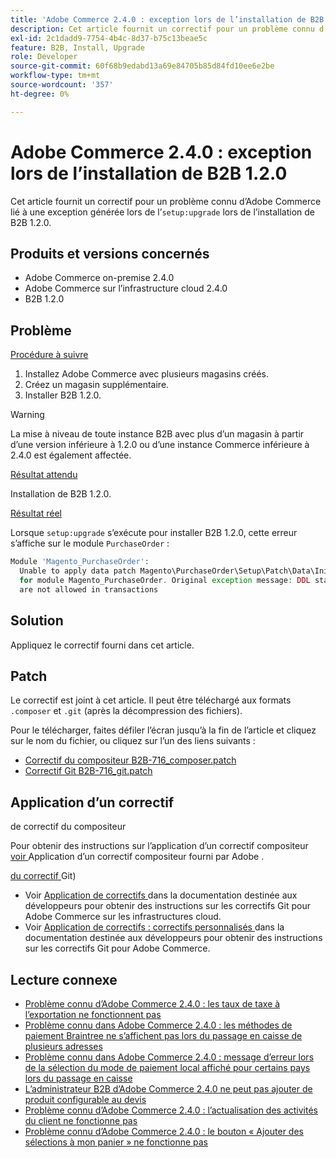 ```yaml
---
title: 'Adobe Commerce 2.4.0 : exception lors de l’installation de B2B 1.2.0'
description: Cet article fournit un correctif pour un problème connu d’Adobe Commerce lié à une exception générée lors de « setup:upgrade » lors de l’installation de B2B 1.2.0.
exl-id: 2c1dadd9-7754-4b4c-8d37-b75c13beae5c
feature: B2B, Install, Upgrade
role: Developer
source-git-commit: 60f68b9edabd13a69e84705b85d84fd10ee6e2be
workflow-type: tm+mt
source-wordcount: '357'
ht-degree: 0%

---
```


# Adobe Commerce 2.4.0 : exception lors de l’installation de B2B 1.2.0

Cet article fournit un correctif pour un problème connu d’Adobe Commerce lié à une exception générée lors de l’`setup:upgrade` lors de l’installation de B2B 1.2.0.

## Produits et versions concernés

* Adobe Commerce on-premise 2.4.0
* Adobe Commerce sur l’infrastructure cloud 2.4.0
* B2B 1.2.0

## Problème

<u>Procédure à suivre</u>

1. Installez Adobe Commerce avec plusieurs magasins créés.
1. Créez un magasin supplémentaire.
1. Installer B2B 1.2.0.

>[!WARNING]
>
>La mise à niveau de toute instance B2B avec plus d’un magasin à partir d’une version inférieure à 1.2.0 ou d’une instance Commerce inférieure à 2.4.0 est également affectée.

<u>Résultat attendu</u>

Installation de B2B 1.2.0.

<u>Résultat réel</u>

Lorsque `setup:upgrade` s’exécute pour installer B2B 1.2.0, cette erreur s’affiche sur le module `PurchaseOrder` :

```php
Module 'Magento_PurchaseOrder':
  Unable to apply data patch Magento\PurchaseOrder\Setup\Patch\Data\InitPurchaseOrderSalesSequence
  for module Magento_PurchaseOrder. Original exception message: DDL statements
  are not allowed in transactions
```

## Solution

Appliquez le correctif fourni dans cet article.

## Patch

Le correctif est joint à cet article. Il peut être téléchargé aux formats `.composer` et `.git` (après la décompression des fichiers).

Pour le télécharger, faites défiler l’écran jusqu’à la fin de l’article et cliquez sur le nom du fichier, ou cliquez sur l’un des liens suivants :

* [Correctif du compositeur B2B-716\_composer.patch](assets/B2B-716_composer.patch.zip)
* [Correctif Git B2B-716\_git.patch](assets/B2B-716_git.patch.zip)

## Application d’un correctif

<u></u> de correctif du compositeur

Pour obtenir des instructions sur l’application d’un correctif compositeur[ voir ](/help/how-to/general/how-to-apply-a-composer-patch-provided-by-magento.md)Application d’un correctif compositeur fourni par Adobe .

<u> du correctif </u>Git)

* Voir [ Application de correctifs ](https://experienceleague.adobe.com/en/docs/commerce-cloud-service/user-guide/develop/upgrade/apply-patches) dans la documentation destinée aux développeurs pour obtenir des instructions sur les correctifs Git pour Adobe Commerce sur les infrastructures cloud.
* Voir [ Application de correctifs : correctifs personnalisés ](https://experienceleague.adobe.com/en/docs/commerce-operations/upgrade-guide/patches/overview#custom-patches) dans la documentation destinée aux développeurs pour obtenir des instructions sur les correctifs Git pour Adobe Commerce.

## Lecture connexe

* [Problème connu d’Adobe Commerce 2.4.0 : les taux de taxe à l’exportation ne fonctionnent pas](/help/troubleshooting/miscellaneous/magento-2-4-0-known-issue-export-tax-rates-does-not-work.md)
* [Problème connu dans Adobe Commerce 2.4.0 : les méthodes de paiement Braintree ne s’affichent pas lors du passage en caisse de plusieurs adresses](/help/troubleshooting/payments/magento-2-4-0-braintree-not-in-multiple-addresses-checkout.md)
* [Problème connu dans Adobe Commerce 2.4.0 : message d’erreur lors de la sélection du mode de paiement local affiché pour certains pays lors du passage en caisse](/help/troubleshooting/payments/magento-2-4-0-checkout-error-selecting-local-payments.md)
* [L’administrateur B2B d’Adobe Commerce 2.4.0 ne peut pas ajouter de produit configurable au devis](/help/troubleshooting/miscellaneous/magento-2-4-0-b2b-admin-can-t-add-configurable-product-to-quote.md)
* [Problème connu d’Adobe Commerce 2.4.0 : l’actualisation des activités du client ne fonctionne pas](/help/troubleshooting/miscellaneous/magento-2-4-0-refresh-on-customer-activities-does-not-work.md)
* [Problème connu d’Adobe Commerce 2.4.0 : le bouton « Ajouter des sélections à mon panier » ne fonctionne pas](/help/troubleshooting/miscellaneous/magento-2-4-0-add-selections-to-my-cart-does-not-work.md)
